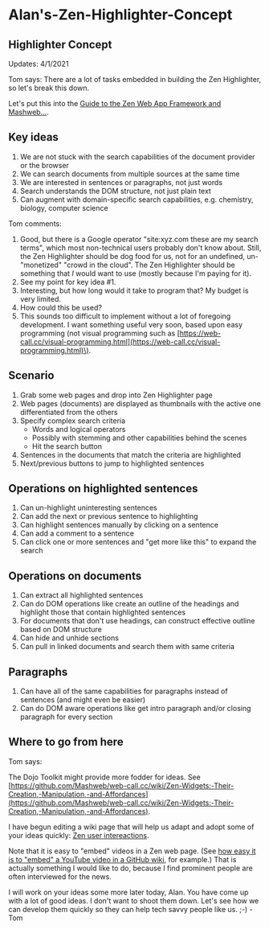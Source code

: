 # Alan's-Zen-Highlighter-Concept

## Highlighter Concept

Updates: 4/1/2021

Tom says: There are a lot of tasks embedded in building the Zen Highlighter, so let's break this down.

Let's put this into the [Guide to the Zen Web App Framework and Mashweb...](https://tomelam.gitbook.io/mashweb/).

## Key ideas

1. We are not stuck with the search capabilities of the document provider or the browser
2. We can search documents from multiple sources at the same time
3. We are interested in sentences or paragraphs, not just words
4. Search understands the DOM structure, not just plain text
5. Can augment with domain-specific search capabilities, e.g. chemistry, biology, computer science

Tom comments:

1. Good, but there is a Google operator "site:xyz.com these are my search terms", which most non-technical users probably don't know about. Still, the Zen Highlighter should be dog food for us, not for an undefined, un-"monetized" "crowd in the cloud". The Zen Highlighter should be something that _I_ would want to use \(mostly because I'm paying for it\).
2. See my point for key idea \#1.
3. Interesting, but how long would it take to program that? My budget is very limited.
4. How could this be used?
5. This sounds too difficult to implement without a lot of foregoing development. I want something useful very soon, based upon easy programming \(not visual programming such as [https://web-call.cc/visual-programming.html](https://web-call.cc/visual-programming.html)\).

## Scenario

1. Grab some web pages and drop into Zen Highlighter page
2. Web pages \(documents\)  are displayed as thumbnails with the active one differentiated from the others
3. Specify complex search criteria
   * Words and logical operators
   * Possibly with stemming and other capabilities behind the scenes
   * Hit the search button
4. Sentences in the documents that match the criteria are highlighted
5. Next/previous buttons to jump to highlighted sentences

## Operations on highlighted sentences

1. Can un-highlight uninteresting sentences
2. Can add the next or previous sentence to highlighting 
3. Can highlight sentences manually by clicking on a sentence
4. Can add a comment to a sentence
5. Can click one or more sentences and "get more like this" to expand the search

## Operations on documents

1. Can extract all highlighted sentences
2. Can do DOM operations like create an outline of the headings and highlight those that contain highlighted sentences
3. For documents that don't use headings, can construct effective outline based on DOM  structure
4. Can hide and unhide sections 
5. Can pull in linked documents and search them with same criteria

## Paragraphs

1. Can have all of the same capabilities for paragraphs instead of sentences \(and might even be easier\)
2. Can do DOM aware operations like get intro paragraph and/or closing paragraph for every section

## Where to go from here

Tom says:

The Dojo Toolkit might provide more fodder for ideas. See [https://github.com/Mashweb/web-call.cc/wiki/Zen-Widgets:-Their-Creation,-Manipulation,-and-Affordances](https://github.com/Mashweb/web-call.cc/wiki/Zen-Widgets:-Their-Creation,-Manipulation,-and-Affordances).

I have begun editing a wiki page that will help us adapt and adopt some of your ideas quickly: [Zen user intereactions](https://github.com/Mashweb/web-call.cc/wiki/Zen-user-intereactions).

Note that it is easy to "embed" videos in a Zen web page. \(See [how easy it is to "embed" a YouTube video in a GitHub wiki](https://stackoverflow.com/a/16079387), for example.\) That is actually something I would like to do, because I find prominent people are often interviewed for the news.

I will work on your ideas some more later today, Alan. You have come up with a lot of good ideas. I don't want to shoot them down. Let's see how we can develop them quickly so they can help tech savvy people like us. ;-\) -Tom

